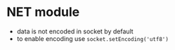 # NET module
- data is not encoded in socket by default
- to enable encoding use `socket.setEncoding('utf8')`
